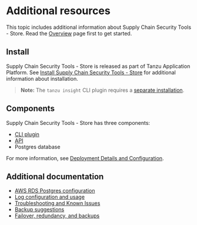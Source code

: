# Additional resources

This topic includes additional information about Supply Chain Security Tools - Store. Read the [Overview](overview.md) page first to get started.

## <a id='install'></a>Install

Supply Chain Security Tools - Store is released as part of Tanzu Application Platform. See [Install Supply Chain Security Tools - Store](install-scst-store.md) for additional information about installation.

>**Note:** The `tanzu insight` CLI plugin requires a [separate installation](cli_installation.md).

## <a id='components'></a>Components

Supply Chain Security Tools - Store has three components:

- [CLI plugin](cli_installation.md)
- [API](api.md)
- Postgres database

For more information, see [Deployment Details and Configuration](deployment_details.md).

## <a id='additional-info'></a>Additional documentation

- <a id='aws-rds'></a>[AWS RDS Postgres configuration](use_aws_rds.md)
- <a id='audit'></a>[Log configuration and usage](logs.md)
- <a id='known-issues'></a>[Troubleshooting and Known Issues](known_issues.md)
- <a id='backup'></a>[Backup suggestions](backups.md)
- <a id='fail-red'></a>[Failover, redundancy, and backups](failover.md)
